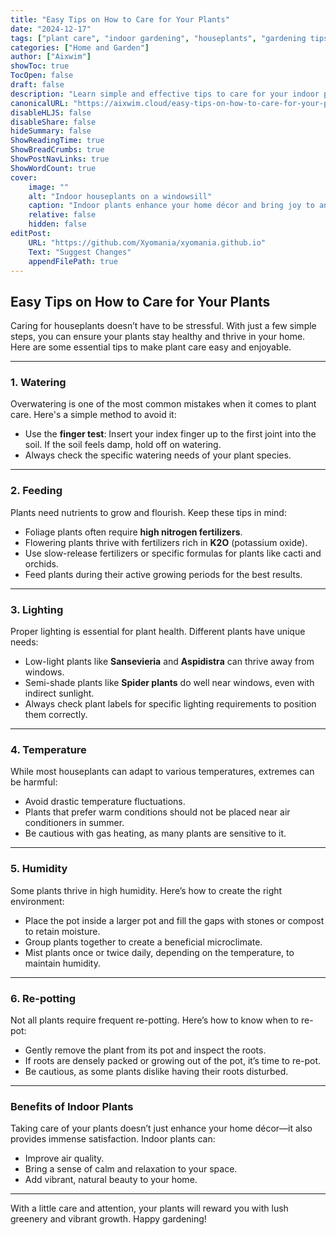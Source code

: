 ```yaml
---
title: "Easy Tips on How to Care for Your Plants"
date: "2024-12-17"
tags: ["plant care", "indoor gardening", "houseplants", "gardening tips"]
categories: ["Home and Garden"]
author: ["Aixwim"]
showToc: true
TocOpen: false
draft: false
description: "Learn simple and effective tips to care for your indoor plants and keep them thriving all year round."
canonicalURL: "https://aixwim.cloud/easy-tips-on-how-to-care-for-your-plants"
disableHLJS: false
disableShare: false
hideSummary: false
ShowReadingTime: true
ShowBreadCrumbs: true
ShowPostNavLinks: true
ShowWordCount: true
cover:
    image: ""
    alt: "Indoor houseplants on a windowsill"
    caption: "Indoor plants enhance your home décor and bring joy to any gardener."
    relative: false
    hidden: false
editPost:
    URL: "https://github.com/Xyomania/xyomania.github.io"
    Text: "Suggest Changes"
    appendFilePath: true
---
```


## Easy Tips on How to Care for Your Plants  

Caring for houseplants doesn’t have to be stressful. With just a few simple steps, you can ensure your plants stay healthy and thrive in your home. Here are some essential tips to make plant care easy and enjoyable.  

---

### 1. **Watering**  
Overwatering is one of the most common mistakes when it comes to plant care. Here's a simple method to avoid it:  
- Use the **finger test**: Insert your index finger up to the first joint into the soil. If the soil feels damp, hold off on watering.  
- Always check the specific watering needs of your plant species.  

---

### 2. **Feeding**  
Plants need nutrients to grow and flourish. Keep these tips in mind:  
- Foliage plants often require **high nitrogen fertilizers**.  
- Flowering plants thrive with fertilizers rich in **K2O** (potassium oxide).  
- Use slow-release fertilizers or specific formulas for plants like cacti and orchids.  
- Feed plants during their active growing periods for the best results.  

---

### 3. **Lighting**  
Proper lighting is essential for plant health. Different plants have unique needs:  
- Low-light plants like **Sansevieria** and **Aspidistra** can thrive away from windows.  
- Semi-shade plants like **Spider plants** do well near windows, even with indirect sunlight.  
- Always check plant labels for specific lighting requirements to position them correctly.  

---

### 4. **Temperature**  
While most houseplants can adapt to various temperatures, extremes can be harmful:  
- Avoid drastic temperature fluctuations.  
- Plants that prefer warm conditions should not be placed near air conditioners in summer.  
- Be cautious with gas heating, as many plants are sensitive to it.  

---

### 5. **Humidity**  
Some plants thrive in high humidity. Here’s how to create the right environment:  
- Place the pot inside a larger pot and fill the gaps with stones or compost to retain moisture.  
- Group plants together to create a beneficial microclimate.  
- Mist plants once or twice daily, depending on the temperature, to maintain humidity.  

---

### 6. **Re-potting**  
Not all plants require frequent re-potting. Here’s how to know when to re-pot:  
- Gently remove the plant from its pot and inspect the roots.  
- If roots are densely packed or growing out of the pot, it’s time to re-pot.  
- Be cautious, as some plants dislike having their roots disturbed.  

---

### Benefits of Indoor Plants  

Taking care of your plants doesn’t just enhance your home décor—it also provides immense satisfaction. Indoor plants can:  
- Improve air quality.  
- Bring a sense of calm and relaxation to your space.  
- Add vibrant, natural beauty to your home.  

---

With a little care and attention, your plants will reward you with lush greenery and vibrant growth. Happy gardening!  

